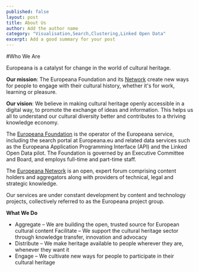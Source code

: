 ```yaml
---
published: false
layout: post
title: About Us
author: Add the author name
category: "Visualisation,Search,Clustering,Linked Open Data"
excerpt: Add a good summary for your post
---
```


#Who We Are

Europeana is a catalyst for change in the world of cultural heritage.

**Our mission**: The Europeana Foundation and its [Network](http://europeana.eu/) create new ways for people to engage with their cultural history, whether it's for work, learning or pleasure.

**Our vision**: We believe in making cultural heritage openly accessible in a digital way, to promote the exchange of ideas and information. This helps us all to understand our cultural diversity better and contributes to a thriving knowledge economy.

The [Europeana Foundation](http://europeana.eu) is the operator of the Europeana service, including the search portal at Europeana.eu and related data services such as the Europeana Application Programming Interface (API) and the Linked Open Data pilot. The Foundation is governed by an Executive Committee and Board, and employs full-time and part-time staff.

The [Europeana Network](http://europeana.eu) is an open, expert forum comprising content holders and aggregators along with providers of technical, legal and strategic knowledge.

Our services are under constant development by content and technology projects, collectively referred to as the Europeana project group.

**What We Do**

- Aggregate – We are building the open, trusted source for European cultural content
Facilitate – We support the cultural heritage sector through knowledge transfer, innovation and advocacy
- Distribute – We make heritage available to people wherever they are, whenever they want it
- Engage – We cultivate new ways for people to participate in their cultural heritage